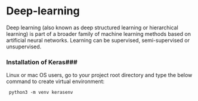 # Deep-learning
Deep learning (also known as deep structured learning or hierarchical learning) is part of a broader family of machine learning methods based on artificial neural networks. Learning can be supervised, semi-supervised or unsupervised.

### Installation of Keras###
Linux or mac OS users, go to your project root directory and type the below command to create virtual environment:
     
     python3 -m venv kerasenv
   
  

